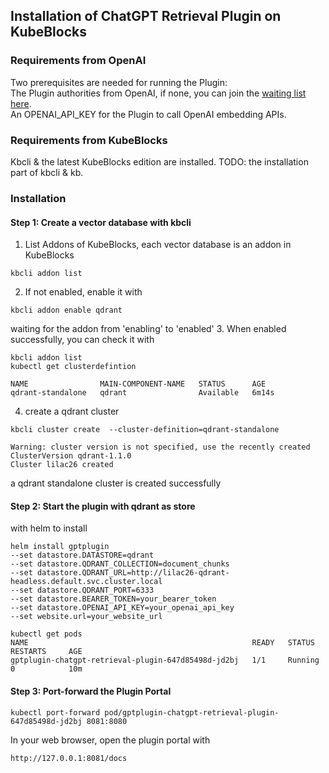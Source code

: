 ## Installation of ChatGPT Retrieval Plugin on KubeBlocks

### Requirements from OpenAI
Two prerequisites are needed for running the Plugin:  
The Plugin authorities from OpenAI, if none, you can join the [waiting list here](https://openai.com/waitlist/plugins).  
An OPENAI_API_KEY for the Plugin to call OpenAI embedding APIs. 

### Requirements from KubeBlocks
Kbcli & the latest KubeBlocks edition are installed.
TODO: the installation part of kbcli & kb.

### Installation
#### Step 1: Create a vector database with kbcli 
1. List Addons of KubeBlocks, each vector database is an addon in KubeBlocks
```shell
kbcli addon list 
```
2. If not enabled, enable it with
```shell
kbcli addon enable qdrant 
```
waiting for the addon from 'enabling' to 'enabled'
3. When enabled successfully, you can check it with
```shell
kbcli addon list 
kubectl get clusterdefintion

NAME                MAIN-COMPONENT-NAME   STATUS      AGE
qdrant-standalone   qdrant                Available   6m14s
```
4. create a qdrant cluster
```shell
kbcli cluster create  --cluster-definition=qdrant-standalone

Warning: cluster version is not specified, use the recently created ClusterVersion qdrant-1.1.0
Cluster lilac26 created
```
a qdrant standalone cluster is created successfully
#### Step 2: Start the plugin with qdrant as store
with helm to install 
```shell
helm install gptplugin 
--set datastore.DATASTORE=qdrant 
--set datastore.QDRANT_COLLECTION=document_chunks
--set datastore.QDRANT_URL=http://lilac26-qdrant-headless.default.svc.cluster.local 
--set datastore.QDRANT_PORT=6333 
--set datastore.BEARER_TOKEN=your_bearer_token
--set datastore.OPENAI_API_KEY=your_openai_api_key 
--set website.url=your_website_url

kubectl get pods
NAME                                                  READY   STATUS    RESTARTS     AGE
gptplugin-chatgpt-retrieval-plugin-647d85498d-jd2bj   1/1     Running   0            10m
```

#### Step 3: Port-forward the Plugin Portal
```shell
kubectl port-forward pod/gptplugin-chatgpt-retrieval-plugin-647d85498d-jd2bj 8081:8080
```
In your web browser, open the plugin portal with
```shell
http://127.0.0.1:8081/docs
```
